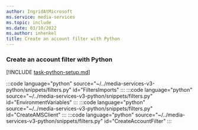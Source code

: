 ```yaml
---
author: IngridAtMicrosoft
ms.service: media-services
ms.topic: include
ms.date: 03/10/2022
ms.author: inhenkel
title: Create an account filter with Python
---
```


### Create an account filter with Python

[!INCLUDE [task-python-setup.md](task-python-setup.md)]

:::code language="python" source="~/../media-services-v3-python/snippets/filters.py" id="FiltersImports" :::
:::code language="python" source="~/../media-services-v3-python/snippets/filters.py" id="EnvironmentVariables" :::
:::code language="python" source="~/../media-services-v3-python/snippets/filters.py" id="CreateAMSClient" :::
:::code language="python" source="~/../media-services-v3-python/snippets/filters.py" id="CreateAccountFilter" :::
